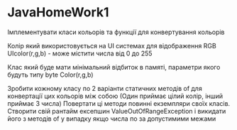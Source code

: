 # JavaHomeWork1

Імплементувати класи кольорів та функції для конвертування кольорів

Колір який використовується на UI системах для відображення RGB
UIcolor(r,g,b) - може містити числа від 0 до 255

Клас який буде мати мінімальний відбиток в памяті, параметри якого будуть типу byte
Color(r,g,b)

Зробити кожному класу по 2 варіанти статичних методів of для конвертації цих кольорів між собою (Один приймає цілий колір, інший приймає 3 числа)
Повертати ці методи повинні екземпляри своїх класів.
Створити свій рантайм ексепшин ValueOutOfRangeException і викидати його з методів of у випадку якщо числа по за допустимими межами
